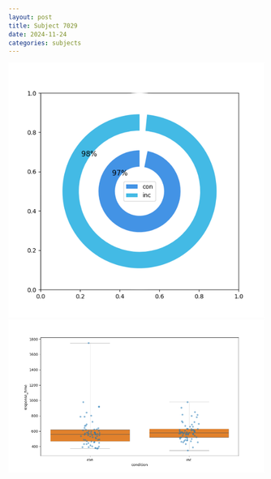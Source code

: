 ```yaml
---
layout: post
title: Subject 7029
date: 2024-11-24
categories: subjects
---
```


![](data/7029/run-9/7029_accuracy_by_condition.png)
![](data/7029/run-9/7029_rt.png)

